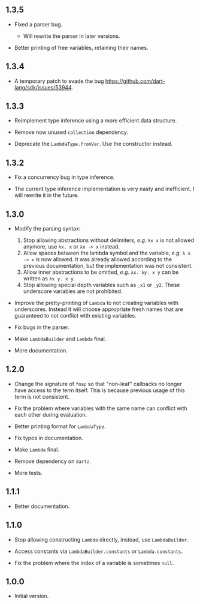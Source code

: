 ## 1.3.5

- Fixed a parser bug.
  - Will rewrite the parser in later versions.

- Better printing of free variables, retaining their names.

## 1.3.4

- A temporary patch to evade the bug https://github.com/dart-lang/sdk/issues/53944.

## 1.3.3

- Reimplement type inference using a more efficient data structure.

- Remove now unused `collection` dependency.

- Deprecate the `LambdaType.fromVar`. Use the constructor instead.

## 1.3.2

- Fix a concurrency bug in type inference.

- The current type inference implementation is very nasty and inefficient. I
  will rewrite it in the future.

## 1.3.0

- Modify the parsing syntax:
  1. Stop allowing abstractions without delimiters, *e.g.* `λx x` is not allowed
     anymore, use `λx. x` or `λx -> x` instead.
  2. Allow spaces between the lambda symbol and the variable, *e.g.* `λ x -> x`
     is now allowed. It was already allowed according to the previous
      documentation, but the implementation was not consistent.
  3. Allow inner abstractions to be omitted, *e.g.* `λx. λy. x y` can be
     written as `λx y. x y`.
  4. Stop allowing special depth variables such as `_x1` or `_y2`. These
     underscore variables are not prohibited.

- Improve the pretty-printing of `Lambda` to not creating variables with
  underscores. Instead it will choose appropriate fresh names that are
  guaranteed to not conflict with existing variables.

- Fix bugs in the parser.

- Make `LambdaBuilder` and `Lambda` final.

- More documentation.


## 1.2.0

- Change the signature of `fmap` so that "non-leaf" callbacks no longer have access
  to the term itself. This is because previous usage of this term is not consistent.

- Fix the problem where variables with the same name can conflict with each other
  during evaluation.

- Better printing format for `LambdaType`.

- Fix typos in documentation.

- Make `Lambda` final.

- Remove dependency on `dartz`.

- More tests.


## 1.1.1

- Better documentation.


## 1.1.0

- Stop allowing constructing `Lambda` directly, instead, use `LambdaBuilder`.

- Access constants via `LambdaBuilder.constants` or `Lambda.constants`.

- Fix the problem where the index of a variable is sometimes `null`.


## 1.0.0

- Initial version.
